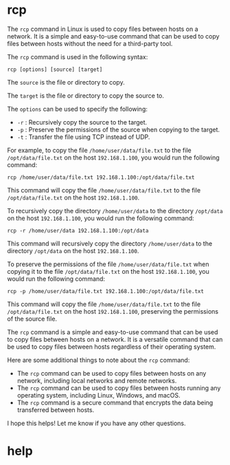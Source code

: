 # rcp

The `rcp` command in Linux is used to copy files between hosts on a network. It is a simple and easy-to-use command that can be used to copy files between hosts without the need for a third-party tool.

The `rcp` command is used in the following syntax:

```
rcp [options] [source] [target]
```

The `source` is the file or directory to copy.

The `target` is the file or directory to copy the source to.

The `options` can be used to specify the following:

* `-r` : Recursively copy the source to the target.
* `-p` : Preserve the permissions of the source when copying to the target.
* `-t` : Transfer the file using TCP instead of UDP.

For example, to copy the file `/home/user/data/file.txt` to the file `/opt/data/file.txt` on the host `192.168.1.100`, you would run the following command:

```
rcp /home/user/data/file.txt 192.168.1.100:/opt/data/file.txt
```

This command will copy the file `/home/user/data/file.txt` to the file `/opt/data/file.txt` on the host `192.168.1.100`.

To recursively copy the directory `/home/user/data` to the directory `/opt/data` on the host `192.168.1.100`, you would run the following command:

```
rcp -r /home/user/data 192.168.1.100:/opt/data
```

This command will recursively copy the directory `/home/user/data` to the directory `/opt/data` on the host `192.168.1.100`.

To preserve the permissions of the file `/home/user/data/file.txt` when copying it to the file `/opt/data/file.txt` on the host `192.168.1.100`, you would run the following command:

```
rcp -p /home/user/data/file.txt 192.168.1.100:/opt/data/file.txt
```

This command will copy the file `/home/user/data/file.txt` to the file `/opt/data/file.txt` on the host `192.168.1.100`, preserving the permissions of the source file.

The `rcp` command is a simple and easy-to-use command that can be used to copy files between hosts on a network. It is a versatile command that can be used to copy files between hosts regardless of their operating system.

Here are some additional things to note about the `rcp` command:

* The `rcp` command can be used to copy files between hosts on any network, including local networks and remote networks.
* The `rcp` command can be used to copy files between hosts running any operating system, including Linux, Windows, and macOS.
* The `rcp` command is a secure command that encrypts the data being transferred between hosts.

I hope this helps! Let me know if you have any other questions.





# help 

```

```

